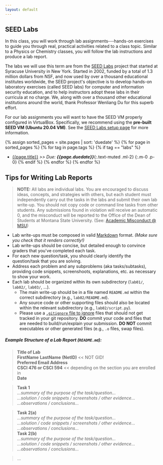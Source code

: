 ```yaml
---
layout: default
---
```


<!-- links -->
[SEED Labs]: https://seedsecuritylabs.org

## SEED Labs

In this class, you will work through lab assignments---hands-on exercises to guide you through real, practical activities related to a class topic.
Similar to a Physics or Chemistry classes, you will follow the lab instructions and produce a lab report.

<!-- You will submit your lab reports as a **PDF** through **D2L**. -->

The labs we will use this term are from the [SEED Labs] project that started at Syracuse University in New York.
Started in 2002, funded by a total of 1.3 million dollars from NSF, and now used by over a thousand educational institutes worldwide,
  the SEED project's objective is to develop hands-on laboratory exercises (called SEED labs)
  for computer and information security education,
  and to help instructors adopt these labs in their curricula at no charge.
We, along with over a thousand other educational institutions around the world, thank Professor Wenliang Du for this superb effort.

<!-- ## Lab Assignments -->
For our lab assignments you will want to have the SEED VM properly configured in VirtualBox.
Specifically, we recommend using the **pre-built SEED VM (Ubuntu 20.04 VM)**.
See the [SEED Labs setup page](https://seedsecuritylabs.org/labsetup.html) for more information.

<!-- all normal labs -->
{% assign sorted_pages = site.pages | sort: 'duedate' %}
{% for page in sorted_pages %}
{% for tag in page.tags %}
{% if tag == "labs" %}
- [{{page.title}}]({{site.baseurl}}{{page.url}}) _>> Due: **{{page.duedate}}**_{:.text-muted .ml-2}
  {:.m-0 .p-0}
{% endif %}
{% endfor %}
{% endfor %}
<!-- + final lab -->
<!-- <li><a href="{{ site.baseurl }}/labs/final.html">Final Lab</a></li> -->

## Tips for Writing Lab Reports

> **NOTE:** All labs are individual labs.
You are encouraged to discuss ideas, concepts, and strategies with others, but each student must independently carry out the tasks in the labs and submit their own lab write-up.
You should not copy code or command line tasks from other students.
Any submissions found in violation will receive an automatic 0, and the misconduct will be reported to the Office of the Dean of Students at Montana State University.
(See: [Academic Misconduct @ MSU](https://www.montana.edu/deanofstudents/academicmisconduct/academicmisconduct.html))

- Lab write-ups must be composed in valid [Markdown](https://www.markdownguide.org) format. *(Make sure you check that it renders correctly!)*
- Lab write-ups should be concise, but detailed enough to convince graders that you've completed each task.
- For each new question/task, you should clearly identify the question/task that you are solving.
- Address each problem and any subproblems (aka tasks/subtasks), providing code snippets, screenshoots, explanations, etc. as necessary to show your work.
- Each lab should be organized within its own subdirectory (`lab01/`, `lab02/`, `lab03/`, ...).
  - The main write-up should be in a file named `README.md` within the correct subdirectory (e.g., `lab02/README.md`).
  - Any source code or other supporting files should also be located within the relevant subdirectory  (e.g., `lab02/script.py`).
  - Please use a [`.gitignore` file to ignore](https://www.atlassian.com/git/tutorials/saving-changes/gitignore)
       files that should not get tracked in your git repository.
       **DO** commit your code and files that are needed to build/run/explain your submission.
       **DO NOT** commit executables or other generated files (e.g., `.o` files, swap files).

##### Example Structure of a Lab Report (`README.md`):
<!-- At the top of each README include, at a minimum: -->

> **Title of Lab**  
> **FirstName** **LastName** **(NetID)** << NOT GID!  
> **Preferred Email Address**  
> **CSCI 476 or CSCI 594** << depending on the section you are enrolled in   
> **Date**

> **Task 1**  
> _...summary of the purpose of the task/question..._  
> _...solution / code snippets / screenshots / other evidence..._  
> _...observations / conclusions..._  

> **Task 2(a)**  
> _...summary of the purpose of the task/question..._  
> _...solution / code snippets / screenshots / other evidence..._  
> _...observations / conclusions..._  
> **Task 2(b)**  
> _...summary of the purpose of the task/question..._  
> _...solution / code snippets / screenshots / other evidence..._  
> _...observations / conclusions..._  

> ...
